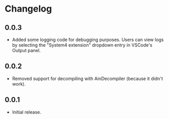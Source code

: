 # Changelog

## 0.0.3
- Added some logging code for debugging purposes. Users can view logs by
  selecting the "System4 extension" dropdown entry in VSCode's Output panel.

## 0.0.2
- Removed support for decompiling with AinDecompiler (because it didn't work).

## 0.0.1
- Initial release.
